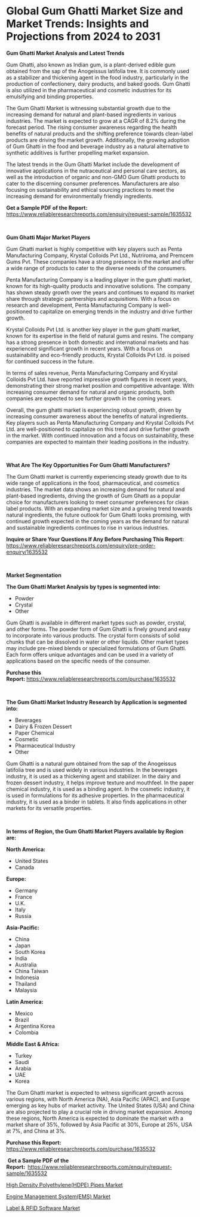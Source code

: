 <p><h1>Global Gum Ghatti Market Size and Market Trends: Insights and Projections from 2024 to 2031</h1></p><p><strong>Gum Ghatti Market Analysis and Latest Trends</strong></p>
<p><p>Gum Ghatti, also known as Indian gum, is a plant-derived edible gum obtained from the sap of the Anogeissus latifolia tree. It is commonly used as a stabilizer and thickening agent in the food industry, particularly in the production of confectionery, dairy products, and baked goods. Gum Ghatti is also utilized in the pharmaceutical and cosmetic industries for its emulsifying and binding properties.</p><p>The Gum Ghatti Market is witnessing substantial growth due to the increasing demand for natural and plant-based ingredients in various industries. The market is expected to grow at a CAGR of 8.2% during the forecast period. The rising consumer awareness regarding the health benefits of natural products and the shifting preference towards clean-label products are driving the market growth. Additionally, the growing adoption of Gum Ghatti in the food and beverage industry as a natural alternative to synthetic additives is further propelling market expansion.</p><p>The latest trends in the Gum Ghatti Market include the development of innovative applications in the nutraceutical and personal care sectors, as well as the introduction of organic and non-GMO Gum Ghatti products to cater to the discerning consumer preferences. Manufacturers are also focusing on sustainability and ethical sourcing practices to meet the increasing demand for environmentally friendly ingredients.</p></p>
<p><strong>Get a Sample PDF of the Report:&nbsp;</strong> <a href="https://www.reliableresearchreports.com/enquiry/request-sample/1635532">https://www.reliableresearchreports.com/enquiry/request-sample/1635532</a></p>
<p>&nbsp;</p>
<p><strong>Gum Ghatti Major Market Players</strong></p>
<p><p>Gum Ghatti market is highly competitive with key players such as Penta Manufacturing Company, Krystal Colloids Pvt Ltd., Nutriroma, and Premcem Gums Pvt. These companies have a strong presence in the market and offer a wide range of products to cater to the diverse needs of the consumers.</p><p>Penta Manufacturing Company is a leading player in the gum ghatti market, known for its high-quality products and innovative solutions. The company has shown steady growth over the years and continues to expand its market share through strategic partnerships and acquisitions. With a focus on research and development, Penta Manufacturing Company is well-positioned to capitalize on emerging trends in the industry and drive further growth.</p><p>Krystal Colloids Pvt Ltd. is another key player in the gum ghatti market, known for its expertise in the field of natural gums and resins. The company has a strong presence in both domestic and international markets and has experienced significant growth in recent years. With a focus on sustainability and eco-friendly products, Krystal Colloids Pvt Ltd. is poised for continued success in the future.</p><p>In terms of sales revenue, Penta Manufacturing Company and Krystal Colloids Pvt Ltd. have reported impressive growth figures in recent years, demonstrating their strong market position and competitive advantage. With increasing consumer demand for natural and organic products, both companies are expected to see further growth in the coming years.</p><p>Overall, the gum ghatti market is experiencing robust growth, driven by increasing consumer awareness about the benefits of natural ingredients. Key players such as Penta Manufacturing Company and Krystal Colloids Pvt Ltd. are well-positioned to capitalize on this trend and drive further growth in the market. With continued innovation and a focus on sustainability, these companies are expected to maintain their leading positions in the industry.</p></p>
<p>&nbsp;</p>
<p><strong>What Are The Key Opportunities For Gum Ghatti Manufacturers?</strong></p>
<p><p>The Gum Ghatti market is currently experiencing steady growth due to its wide range of applications in the food, pharmaceutical, and cosmetics industries. The market data shows an increasing demand for natural and plant-based ingredients, driving the growth of Gum Ghatti as a popular choice for manufacturers looking to meet consumer preferences for clean label products. With an expanding market size and a growing trend towards natural ingredients, the future outlook for Gum Ghatti looks promising, with continued growth expected in the coming years as the demand for natural and sustainable ingredients continues to rise in various industries.</p></p>
<p><strong>Inquire or Share Your Questions If Any Before Purchasing This Report:</strong> <a href="https://www.reliableresearchreports.com/enquiry/pre-order-enquiry/1635532">https://www.reliableresearchreports.com/enquiry/pre-order-enquiry/1635532</a></p>
<p>&nbsp;</p>
<p><strong>Market Segmentation</strong></p>
<p><strong>The Gum Ghatti Market Analysis by types is segmented into:</strong></p>
<p><ul><li>Powder</li><li>Crystal</li><li>Other</li></ul></p>
<p><p>Gum Ghatti is available in different market types such as powder, crystal, and other forms. The powder form of Gum Ghatti is finely ground and easy to incorporate into various products. The crystal form consists of solid chunks that can be dissolved in water or other liquids. Other market types may include pre-mixed blends or specialized formulations of Gum Ghatti. Each form offers unique advantages and can be used in a variety of applications based on the specific needs of the consumer.</p></p>
<p><strong>Purchase this Report:&nbsp;</strong><a href="https://www.reliableresearchreports.com/purchase/1635532">https://www.reliableresearchreports.com/purchase/1635532</a></p>
<p>&nbsp;</p>
<p><strong>The Gum Ghatti Market Industry Research by Application is segmented into:</strong></p>
<p><ul><li>Beverages</li><li>Dairy & Frozen Dessert</li><li>Paper Chemical</li><li>Cosmetic</li><li>Pharmaceutical Industry</li><li>Other</li></ul></p>
<p><p>Gum Ghatti is a natural gum obtained from the sap of the Anogeissus latifolia tree and is used widely in various industries. In the beverages industry, it is used as a thickening agent and stabilizer. In the dairy and frozen dessert industry, it helps improve texture and mouthfeel. In the paper chemical industry, it is used as a binding agent. In the cosmetic industry, it is used in formulations for its adhesive properties. In the pharmaceutical industry, it is used as a binder in tablets. It also finds applications in other markets for its versatile properties.</p></p>
<p>&nbsp;</p>
<p><strong>In terms of Region, the Gum Ghatti Market Players available by Region are:</strong></p>
<p>
    <p> <strong> North America: </strong>
        <ul>
            <li>United States</li>
            <li>Canada</li>
        </ul>
        </p> 
    <p> <strong> Europe: </strong>
        <ul>
            <li>Germany</li>
            <li>France</li>
            <li>U.K.</li>
            <li>Italy</li>
            <li>Russia</li>
        </ul>
        </p> 
    <p> <strong> Asia-Pacific: </strong>
        <ul>
            <li>China</li>
            <li>Japan</li>
            <li>South Korea</li>
            <li>India</li>
            <li>Australia</li>
            <li>China Taiwan</li>
            <li>Indonesia</li>
            <li>Thailand</li>
            <li>Malaysia</li>
        </ul>
        </p> 
    <p> <strong> Latin America: </strong>
        <ul>
            <li>Mexico</li>
            <li>Brazil</li>
            <li>Argentina Korea</li>
            <li>Colombia</li>
        </ul>
        </p> 
    <p> <strong> Middle East & Africa: </strong>
        <ul>
            <li>Turkey</li>
            <li>Saudi</li>
            <li>Arabia</li>
            <li>UAE</li>
            <li>Korea</li>
        </ul>
    </p>
    </p>
<p><p>The Gum Ghatti market is expected to witness significant growth across various regions, with North America (NA), Asia Pacific (APAC), and Europe emerging as key hubs of market activity. The United States (USA) and China are also projected to play a crucial role in driving market expansion. Among these regions, North America is expected to dominate the market with a market share of 35%, followed by Asia Pacific at 30%, Europe at 25%, USA at 7%, and China at 3%.</p></p>
<p><strong>Purchase this Report: </strong><a href="https://www.reliableresearchreports.com/purchase/1635532">https://www.reliableresearchreports.com/purchase/1635532</a></p>
<p>&nbsp;<strong>Get a Sample PDF of the Report:&nbsp;&nbsp;</strong><a href="https://www.reliableresearchreports.com/enquiry/request-sample/1635532">https://www.reliableresearchreports.com/enquiry/request-sample/1635532</a></p>
<p><strong></strong></p>
<p><p><a href="https://view.publitas.com/reportprime-1/high-density-polyethylene-hdpe-pipes-market-research-report-reveals-the-latest-trends-and-opportunities-of-this-market-for-period-from-2023-2030/">High Density Polyethylene(HDPE) Pipes Market</a></p><p><a href="https://view.publitas.com/reportprime-1/engine-management-system-ems-market-size-2023-2030-global-industrial-analysis-key-geographical-regions-market-share-top-key-players-product-types-and-forecast-research-report/">Engine Management System(EMS) Market</a></p><p><a href="https://view.publitas.com/reportprime-1/label-rfid-software-market-size-2023-2030-global-industrial-analysis-key-geographical-regions-market-share-top-key-players-product-types-and-forecast-research-report/">Label & RFID Software Market</a></p></p>